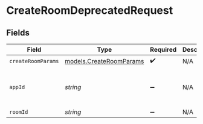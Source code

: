 # CreateRoomDeprecatedRequest


## Fields

| Field                                                    | Type                                                     | Required                                                 | Description                                              | Example                                                  |
| -------------------------------------------------------- | -------------------------------------------------------- | -------------------------------------------------------- | -------------------------------------------------------- | -------------------------------------------------------- |
| `createRoomParams`                                       | [models.CreateRoomParams](../models/createroomparams.md) | :heavy_check_mark:                                       | N/A                                                      |                                                          |
| `appId`                                                  | *string*                                                 | :heavy_minus_sign:                                       | N/A                                                      | app-af469a92-5b45-4565-b3c4-b79878de67d2                 |
| `roomId`                                                 | *string*                                                 | :heavy_minus_sign:                                       | N/A                                                      | 2swovpy1fnunu                                            |
